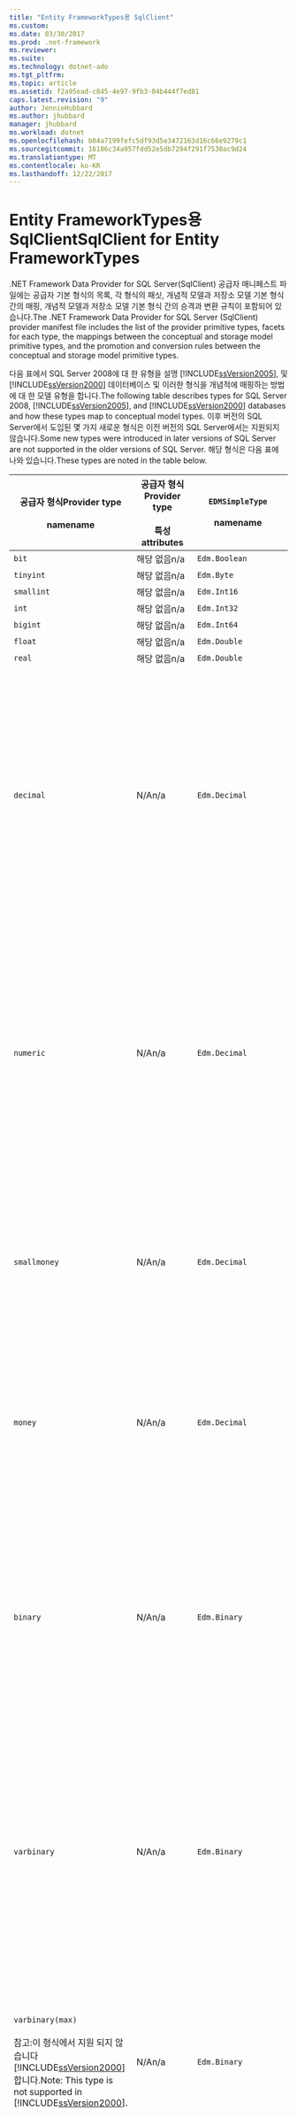 ```yaml
---
title: "Entity FrameworkTypes용 SqlClient"
ms.custom: 
ms.date: 03/30/2017
ms.prod: .net-framework
ms.reviewer: 
ms.suite: 
ms.technology: dotnet-ado
ms.tgt_pltfrm: 
ms.topic: article
ms.assetid: f2a95ead-c845-4e97-9fb3-04b444f7ed81
caps.latest.revision: "9"
author: JennieHubbard
ms.author: jhubbard
manager: jhubbard
ms.workload: dotnet
ms.openlocfilehash: b04a7199fefc5df93d5e3472163d16c66e9279c1
ms.sourcegitcommit: 16186c34a957fdd52e5db7294f291f7530ac9d24
ms.translationtype: MT
ms.contentlocale: ko-KR
ms.lasthandoff: 12/22/2017
---
```

# <a name="sqlclient-for-entity-frameworktypes"></a><span data-ttu-id="54beb-102">Entity FrameworkTypes용 SqlClient</span><span class="sxs-lookup"><span data-stu-id="54beb-102">SqlClient for Entity FrameworkTypes</span></span>
<span data-ttu-id="54beb-103">.NET Framework Data Provider for SQL Server(SqlClient) 공급자 매니페스트 파일에는 공급자 기본 형식의 목록, 각 형식의 패싯, 개념적 모델과 저장소 모델 기본 형식 간의 매핑, 개념적 모델과 저장소 모델 기본 형식 간의 승격과 변환 규칙이 포함되어 있습니다.</span><span class="sxs-lookup"><span data-stu-id="54beb-103">The .NET Framework Data Provider for SQL Server (SqlClient) provider manifest file includes the list of the provider primitive types, facets for each type, the mappings between the conceptual and storage model primitive types, and the promotion and conversion rules between the conceptual and storage model primitive types.</span></span>  
  
 <span data-ttu-id="54beb-104">다음 표에서 SQL Server 2008에 대 한 유형을 설명 [!INCLUDE[ssVersion2005](../../../../../includes/ssversion2005-md.md)], 및 [!INCLUDE[ssVersion2000](../../../../../includes/ssversion2000-md.md)] 데이터베이스 및 이러한 형식을 개념적에 매핑하는 방법에 대 한 모델 유형을 합니다.</span><span class="sxs-lookup"><span data-stu-id="54beb-104">The following table describes types for SQL Server 2008, [!INCLUDE[ssVersion2005](../../../../../includes/ssversion2005-md.md)], and [!INCLUDE[ssVersion2000](../../../../../includes/ssversion2000-md.md)] databases and how these types map to conceptual model types.</span></span> <span data-ttu-id="54beb-105">이후 버전의 SQL Server에서 도입된 몇 가지 새로운 형식은 이전 버전의 SQL Server에서는 지원되지 않습니다.</span><span class="sxs-lookup"><span data-stu-id="54beb-105">Some new types were introduced in later versions of SQL Server are not supported in the older versions of SQL Server.</span></span> <span data-ttu-id="54beb-106">해당 형식은 다음 표에 나와 있습니다.</span><span class="sxs-lookup"><span data-stu-id="54beb-106">These types are noted in the table below.</span></span>  
  
|<span data-ttu-id="54beb-107">공급자 형식</span><span class="sxs-lookup"><span data-stu-id="54beb-107">Provider type</span></span><br /><br /> <span data-ttu-id="54beb-108">name</span><span class="sxs-lookup"><span data-stu-id="54beb-108">name</span></span>|<span data-ttu-id="54beb-109">공급자 형식</span><span class="sxs-lookup"><span data-stu-id="54beb-109">Provider type</span></span><br /><br /> <span data-ttu-id="54beb-110">특성</span><span class="sxs-lookup"><span data-stu-id="54beb-110">attributes</span></span>|`EDMSimpleType`<br /><br /> <span data-ttu-id="54beb-111">name</span><span class="sxs-lookup"><span data-stu-id="54beb-111">name</span></span>|<span data-ttu-id="54beb-112">패싯</span><span class="sxs-lookup"><span data-stu-id="54beb-112">Facets</span></span>|  
|----------------------------|----------------------------------|------------------------------|------------|  
|`bit`|<span data-ttu-id="54beb-113">해당 없음</span><span class="sxs-lookup"><span data-stu-id="54beb-113">n/a</span></span>|`Edm.Boolean`|<span data-ttu-id="54beb-114">해당 없음</span><span class="sxs-lookup"><span data-stu-id="54beb-114">n/a</span></span>|  
|`tinyint`|<span data-ttu-id="54beb-115">해당 없음</span><span class="sxs-lookup"><span data-stu-id="54beb-115">n/a</span></span>|`Edm.Byte`|<span data-ttu-id="54beb-116">해당 없음</span><span class="sxs-lookup"><span data-stu-id="54beb-116">n/a</span></span>|  
|`smallint`|<span data-ttu-id="54beb-117">해당 없음</span><span class="sxs-lookup"><span data-stu-id="54beb-117">n/a</span></span>|`Edm.Int16`|<span data-ttu-id="54beb-118">해당 없음</span><span class="sxs-lookup"><span data-stu-id="54beb-118">n/a</span></span>|  
|`int`|<span data-ttu-id="54beb-119">해당 없음</span><span class="sxs-lookup"><span data-stu-id="54beb-119">n/a</span></span>|`Edm.Int32`|<span data-ttu-id="54beb-120">해당 없음</span><span class="sxs-lookup"><span data-stu-id="54beb-120">n/a</span></span>|  
|`bigint`|<span data-ttu-id="54beb-121">해당 없음</span><span class="sxs-lookup"><span data-stu-id="54beb-121">n/a</span></span>|`Edm.Int64`|<span data-ttu-id="54beb-122">해당 없음</span><span class="sxs-lookup"><span data-stu-id="54beb-122">n/a</span></span>|  
|`float`|<span data-ttu-id="54beb-123">해당 없음</span><span class="sxs-lookup"><span data-stu-id="54beb-123">n/a</span></span>|`Edm.Double`|<span data-ttu-id="54beb-124">해당 없음</span><span class="sxs-lookup"><span data-stu-id="54beb-124">n/a</span></span>|  
|`real`|<span data-ttu-id="54beb-125">해당 없음</span><span class="sxs-lookup"><span data-stu-id="54beb-125">n/a</span></span>|`Edm.Double`|<span data-ttu-id="54beb-126">해당 없음</span><span class="sxs-lookup"><span data-stu-id="54beb-126">n/a</span></span>|  
|`decimal`|<span data-ttu-id="54beb-127">N/A</span><span class="sxs-lookup"><span data-stu-id="54beb-127">n/a</span></span>|`Edm.Decimal`|<span data-ttu-id="54beb-128">전체 자릿수:</span><span class="sxs-lookup"><span data-stu-id="54beb-128">Precision:</span></span><br /><br /> <span data-ttu-id="54beb-129">-최소: 1</span><span class="sxs-lookup"><span data-stu-id="54beb-129">- Minimum: 1</span></span><br /><br /> <span data-ttu-id="54beb-130">-최대: 38</span><span class="sxs-lookup"><span data-stu-id="54beb-130">- Maximum: 38</span></span><br /><br /> <span data-ttu-id="54beb-131">-기본: 18</span><span class="sxs-lookup"><span data-stu-id="54beb-131">- Default: 18</span></span><br /><br /> <span data-ttu-id="54beb-132">-상수: False</span><span class="sxs-lookup"><span data-stu-id="54beb-132">- Constant: False</span></span><br /><br /> <span data-ttu-id="54beb-133">배율:</span><span class="sxs-lookup"><span data-stu-id="54beb-133">Scale:</span></span><br /><br /> <span data-ttu-id="54beb-134">-최소: 0</span><span class="sxs-lookup"><span data-stu-id="54beb-134">- Minimum: 0</span></span><br /><br /> <span data-ttu-id="54beb-135">-최대: 38</span><span class="sxs-lookup"><span data-stu-id="54beb-135">- Maximum: 38</span></span><br /><br /> <span data-ttu-id="54beb-136">-기본: 0</span><span class="sxs-lookup"><span data-stu-id="54beb-136">- Default: 0</span></span><br /><br /> <span data-ttu-id="54beb-137">-상수: False</span><span class="sxs-lookup"><span data-stu-id="54beb-137">- Constant: False</span></span>|  
|`numeric`|<span data-ttu-id="54beb-138">N/A</span><span class="sxs-lookup"><span data-stu-id="54beb-138">n/a</span></span>|`Edm.Decimal`|<span data-ttu-id="54beb-139">전체 자릿수:</span><span class="sxs-lookup"><span data-stu-id="54beb-139">Precision:</span></span><br /><br /> <span data-ttu-id="54beb-140">-최소: 1</span><span class="sxs-lookup"><span data-stu-id="54beb-140">- Minimum: 1</span></span><br /><br /> <span data-ttu-id="54beb-141">-최대: 38</span><span class="sxs-lookup"><span data-stu-id="54beb-141">- Maximum: 38</span></span><br /><br /> <span data-ttu-id="54beb-142">-기본: 18</span><span class="sxs-lookup"><span data-stu-id="54beb-142">- Default: 18</span></span><br /><br /> <span data-ttu-id="54beb-143">-상수: False</span><span class="sxs-lookup"><span data-stu-id="54beb-143">- Constant: False</span></span><br /><br /> <span data-ttu-id="54beb-144">배율:</span><span class="sxs-lookup"><span data-stu-id="54beb-144">Scale:</span></span><br /><br /> <span data-ttu-id="54beb-145">-최소: 0</span><span class="sxs-lookup"><span data-stu-id="54beb-145">- Minimum: 0</span></span><br /><br /> <span data-ttu-id="54beb-146">-최대: 38</span><span class="sxs-lookup"><span data-stu-id="54beb-146">- Maximum: 38</span></span><br /><br /> <span data-ttu-id="54beb-147">-기본: 0</span><span class="sxs-lookup"><span data-stu-id="54beb-147">- Default: 0</span></span><br /><br /> <span data-ttu-id="54beb-148">-상수: False</span><span class="sxs-lookup"><span data-stu-id="54beb-148">- Constant: False</span></span>|  
|`smallmoney`|<span data-ttu-id="54beb-149">N/A</span><span class="sxs-lookup"><span data-stu-id="54beb-149">n/a</span></span>|`Edm.Decimal`|<span data-ttu-id="54beb-150">전체 자릿수:</span><span class="sxs-lookup"><span data-stu-id="54beb-150">Precision:</span></span><br /><br /> <span data-ttu-id="54beb-151">-기본: 10</span><span class="sxs-lookup"><span data-stu-id="54beb-151">- Default: 10</span></span><br /><br /> <span data-ttu-id="54beb-152">-상수: True</span><span class="sxs-lookup"><span data-stu-id="54beb-152">- Constant: True</span></span><br /><br /> <span data-ttu-id="54beb-153">배율:</span><span class="sxs-lookup"><span data-stu-id="54beb-153">Scale:</span></span><br /><br /> <span data-ttu-id="54beb-154">-기본: 4</span><span class="sxs-lookup"><span data-stu-id="54beb-154">- Default: 4</span></span><br /><br /> <span data-ttu-id="54beb-155">-상수: True</span><span class="sxs-lookup"><span data-stu-id="54beb-155">- Constant: True</span></span>|  
|`money`|<span data-ttu-id="54beb-156">N/A</span><span class="sxs-lookup"><span data-stu-id="54beb-156">n/a</span></span>|`Edm.Decimal`|<span data-ttu-id="54beb-157">전체 자릿수:</span><span class="sxs-lookup"><span data-stu-id="54beb-157">Precision:</span></span><br /><br /> <span data-ttu-id="54beb-158">-기본: 19</span><span class="sxs-lookup"><span data-stu-id="54beb-158">- Default: 19</span></span><br /><br /> <span data-ttu-id="54beb-159">-상수: True</span><span class="sxs-lookup"><span data-stu-id="54beb-159">- Constant: True</span></span><br /><br /> <span data-ttu-id="54beb-160">배율:</span><span class="sxs-lookup"><span data-stu-id="54beb-160">Scale:</span></span><br /><br /> <span data-ttu-id="54beb-161">-기본: 4</span><span class="sxs-lookup"><span data-stu-id="54beb-161">- Default: 4</span></span><br /><br /> <span data-ttu-id="54beb-162">-상수: True</span><span class="sxs-lookup"><span data-stu-id="54beb-162">- Constant: True</span></span>|  
|`binary`|<span data-ttu-id="54beb-163">N/A</span><span class="sxs-lookup"><span data-stu-id="54beb-163">n/a</span></span>|`Edm.Binary`|<span data-ttu-id="54beb-164">최대 길이:</span><span class="sxs-lookup"><span data-stu-id="54beb-164">MaxLength:</span></span><br /><br /> <span data-ttu-id="54beb-165">-최소: 1</span><span class="sxs-lookup"><span data-stu-id="54beb-165">- Minimum: 1</span></span><br /><br /> <span data-ttu-id="54beb-166">-최대: 8000</span><span class="sxs-lookup"><span data-stu-id="54beb-166">- Maximum: 8000</span></span><br /><br /> <span data-ttu-id="54beb-167">-기본: 8000</span><span class="sxs-lookup"><span data-stu-id="54beb-167">- Default: 8000</span></span><br /><br /> <span data-ttu-id="54beb-168">-상수: False</span><span class="sxs-lookup"><span data-stu-id="54beb-168">- Constant: False</span></span><br /><br /> <span data-ttu-id="54beb-169">FixedLength:</span><span class="sxs-lookup"><span data-stu-id="54beb-169">FixedLength:</span></span><br /><br /> <span data-ttu-id="54beb-170">-기본: True</span><span class="sxs-lookup"><span data-stu-id="54beb-170">- Default: True</span></span><br /><br /> <span data-ttu-id="54beb-171">-상수: True</span><span class="sxs-lookup"><span data-stu-id="54beb-171">- Constant: True</span></span>|  
|`varbinary`|<span data-ttu-id="54beb-172">N/A</span><span class="sxs-lookup"><span data-stu-id="54beb-172">n/a</span></span>|`Edm.Binary`|<span data-ttu-id="54beb-173">최대 길이:</span><span class="sxs-lookup"><span data-stu-id="54beb-173">MaxLength:</span></span><br /><br /> <span data-ttu-id="54beb-174">-최소: 1</span><span class="sxs-lookup"><span data-stu-id="54beb-174">- Minimum: 1</span></span><br /><br /> <span data-ttu-id="54beb-175">-최대: 8000</span><span class="sxs-lookup"><span data-stu-id="54beb-175">- Maximum: 8000</span></span><br /><br /> <span data-ttu-id="54beb-176">-기본: 8000</span><span class="sxs-lookup"><span data-stu-id="54beb-176">- Default: 8000</span></span><br /><br /> <span data-ttu-id="54beb-177">-상수: False</span><span class="sxs-lookup"><span data-stu-id="54beb-177">- Constant: False</span></span><br /><br /> <span data-ttu-id="54beb-178">FixedLength:</span><span class="sxs-lookup"><span data-stu-id="54beb-178">FixedLength:</span></span><br /><br /> <span data-ttu-id="54beb-179">-기본값: False</span><span class="sxs-lookup"><span data-stu-id="54beb-179">- Default: False</span></span><br /><br /> <span data-ttu-id="54beb-180">-상수: True</span><span class="sxs-lookup"><span data-stu-id="54beb-180">- Constant: True</span></span>|  
|`varbinary(max)`<br /><br /> <span data-ttu-id="54beb-181">참고:이 형식에서 지원 되지 않습니다 [!INCLUDE[ssVersion2000](../../../../../includes/ssversion2000-md.md)]합니다.</span><span class="sxs-lookup"><span data-stu-id="54beb-181">Note: This type is not supported in [!INCLUDE[ssVersion2000](../../../../../includes/ssversion2000-md.md)].</span></span>|<span data-ttu-id="54beb-182">N/A</span><span class="sxs-lookup"><span data-stu-id="54beb-182">n/a</span></span>|`Edm.Binary`|<span data-ttu-id="54beb-183">최대 길이:</span><span class="sxs-lookup"><span data-stu-id="54beb-183">MaxLength:</span></span><br /><br /> <span data-ttu-id="54beb-184">-기본: 214748364780</span><span class="sxs-lookup"><span data-stu-id="54beb-184">- Default: 214748364780</span></span><br /><br /> <span data-ttu-id="54beb-185">-상수: True</span><span class="sxs-lookup"><span data-stu-id="54beb-185">- Constant: True</span></span><br /><br /> <span data-ttu-id="54beb-186">FixedLength:</span><span class="sxs-lookup"><span data-stu-id="54beb-186">FixedLength:</span></span><br /><br /> <span data-ttu-id="54beb-187">-기본값: False</span><span class="sxs-lookup"><span data-stu-id="54beb-187">- Default: False</span></span><br /><br /> <span data-ttu-id="54beb-188">-상수: True</span><span class="sxs-lookup"><span data-stu-id="54beb-188">- Constant: True</span></span>|  
|`image`|<span data-ttu-id="54beb-189">N/A</span><span class="sxs-lookup"><span data-stu-id="54beb-189">n/a</span></span>|`Edm.Binary`|<span data-ttu-id="54beb-190">최대 길이:</span><span class="sxs-lookup"><span data-stu-id="54beb-190">MaxLength:</span></span><br /><br /> <span data-ttu-id="54beb-191">-기본: 2147483647</span><span class="sxs-lookup"><span data-stu-id="54beb-191">- Default: 2147483647</span></span><br /><br /> <span data-ttu-id="54beb-192">-상수: True</span><span class="sxs-lookup"><span data-stu-id="54beb-192">- Constant: True</span></span><br /><br /> <span data-ttu-id="54beb-193">FixedLength:</span><span class="sxs-lookup"><span data-stu-id="54beb-193">FixedLength:</span></span><br /><br /> <span data-ttu-id="54beb-194">-기본값: False</span><span class="sxs-lookup"><span data-stu-id="54beb-194">- Default: False</span></span><br /><br /> <span data-ttu-id="54beb-195">-상수: True</span><span class="sxs-lookup"><span data-stu-id="54beb-195">- Constant: True</span></span>|  
|`timestamp`|<span data-ttu-id="54beb-196">N/A</span><span class="sxs-lookup"><span data-stu-id="54beb-196">n/a</span></span>|`Edm.Binary`|<span data-ttu-id="54beb-197">최대 길이:</span><span class="sxs-lookup"><span data-stu-id="54beb-197">MaxLength:</span></span><br /><br /> <span data-ttu-id="54beb-198">-기본: 8</span><span class="sxs-lookup"><span data-stu-id="54beb-198">- Default: 8</span></span><br /><br /> <span data-ttu-id="54beb-199">-상수: True</span><span class="sxs-lookup"><span data-stu-id="54beb-199">- Constant: True</span></span><br /><br /> <span data-ttu-id="54beb-200">FixedLength:</span><span class="sxs-lookup"><span data-stu-id="54beb-200">FixedLength:</span></span><br /><br /> <span data-ttu-id="54beb-201">-기본: True</span><span class="sxs-lookup"><span data-stu-id="54beb-201">- Default: True</span></span><br /><br /> <span data-ttu-id="54beb-202">-상수: True</span><span class="sxs-lookup"><span data-stu-id="54beb-202">- Constant: True</span></span>|  
|`rowversion`|<span data-ttu-id="54beb-203">N/A</span><span class="sxs-lookup"><span data-stu-id="54beb-203">n/a</span></span>|`Edm.Binary`|<span data-ttu-id="54beb-204">최대 길이:</span><span class="sxs-lookup"><span data-stu-id="54beb-204">MaxLength:</span></span><br /><br /> <span data-ttu-id="54beb-205">-기본: 8</span><span class="sxs-lookup"><span data-stu-id="54beb-205">- Default: 8</span></span><br /><br /> <span data-ttu-id="54beb-206">-상수: True</span><span class="sxs-lookup"><span data-stu-id="54beb-206">- Constant: True</span></span><br /><br /> <span data-ttu-id="54beb-207">FixedLength:</span><span class="sxs-lookup"><span data-stu-id="54beb-207">FixedLength:</span></span><br /><br /> <span data-ttu-id="54beb-208">-기본: True</span><span class="sxs-lookup"><span data-stu-id="54beb-208">- Default: True</span></span><br /><br /> <span data-ttu-id="54beb-209">-상수: True</span><span class="sxs-lookup"><span data-stu-id="54beb-209">- Constant: True</span></span>|  
|`smalldatetime`|<span data-ttu-id="54beb-210">N/A</span><span class="sxs-lookup"><span data-stu-id="54beb-210">n/a</span></span>|`Edm.DateTime`|<span data-ttu-id="54beb-211">전체 자릿수:</span><span class="sxs-lookup"><span data-stu-id="54beb-211">Precision:</span></span><br /><br /> <span data-ttu-id="54beb-212">-기본: 0</span><span class="sxs-lookup"><span data-stu-id="54beb-212">- Default: 0</span></span><br /><br /> <span data-ttu-id="54beb-213">-상수: True</span><span class="sxs-lookup"><span data-stu-id="54beb-213">- Constant: True</span></span>|  
|`datetime`|<span data-ttu-id="54beb-214">N/A</span><span class="sxs-lookup"><span data-stu-id="54beb-214">n/a</span></span>|`Edm.DateTime`|<span data-ttu-id="54beb-215">전체 자릿수:</span><span class="sxs-lookup"><span data-stu-id="54beb-215">Precision:</span></span><br /><br /> <span data-ttu-id="54beb-216">-기본: 3</span><span class="sxs-lookup"><span data-stu-id="54beb-216">- Default: 3</span></span><br /><br /> <span data-ttu-id="54beb-217">-상수: True</span><span class="sxs-lookup"><span data-stu-id="54beb-217">- Constant: True</span></span>|  
|`date`<br /><br /> <span data-ttu-id="54beb-218">참고:이 형식은 SQL Server 2005 및 SQL Server 2000에서 지원 되지 않습니다.</span><span class="sxs-lookup"><span data-stu-id="54beb-218">Note: This type is not supported in SQL Server 2005 and SQL Server 2000.</span></span>|<span data-ttu-id="54beb-219">N/A</span><span class="sxs-lookup"><span data-stu-id="54beb-219">n/a</span></span>|`Edm.DateTime`|<span data-ttu-id="54beb-220">전체 자릿수:</span><span class="sxs-lookup"><span data-stu-id="54beb-220">Precision:</span></span><br /><br /> <span data-ttu-id="54beb-221">-기본: 0</span><span class="sxs-lookup"><span data-stu-id="54beb-221">- Default: 0</span></span><br /><br /> <span data-ttu-id="54beb-222">-상수: False</span><span class="sxs-lookup"><span data-stu-id="54beb-222">- Constant: False</span></span>|  
|`time`<br /><br /> <span data-ttu-id="54beb-223">참고:이 형식은 SQL Server 2005 및 SQL Server 2000에서 지원 되지 않습니다.</span><span class="sxs-lookup"><span data-stu-id="54beb-223">Note: This type is not supported in SQL Server 2005 and SQL Server 2000.</span></span>|<span data-ttu-id="54beb-224">N/A</span><span class="sxs-lookup"><span data-stu-id="54beb-224">n/a</span></span>|`Edm.Time`|<span data-ttu-id="54beb-225">전체 자릿수:</span><span class="sxs-lookup"><span data-stu-id="54beb-225">Precision:</span></span><br /><br /> <span data-ttu-id="54beb-226">-기본: 7</span><span class="sxs-lookup"><span data-stu-id="54beb-226">- Default: 7</span></span><br /><br /> <span data-ttu-id="54beb-227">-상수: False</span><span class="sxs-lookup"><span data-stu-id="54beb-227">- Constant: False</span></span>|  
|`datetime2`<br /><br /> <span data-ttu-id="54beb-228">참고:이 형식은 SQL Server 2005 및 SQL Server 2000에서 지원 되지 않습니다.</span><span class="sxs-lookup"><span data-stu-id="54beb-228">Note: This type is not supported in SQL Server 2005 and SQL Server 2000.</span></span>|<span data-ttu-id="54beb-229">N/A</span><span class="sxs-lookup"><span data-stu-id="54beb-229">n/a</span></span>|`Edm.DateTime`|<span data-ttu-id="54beb-230">전체 자릿수:</span><span class="sxs-lookup"><span data-stu-id="54beb-230">Precision:</span></span><br /><br /> <span data-ttu-id="54beb-231">-기본: 7</span><span class="sxs-lookup"><span data-stu-id="54beb-231">- Default: 7</span></span><br /><br /> <span data-ttu-id="54beb-232">-상수: False</span><span class="sxs-lookup"><span data-stu-id="54beb-232">- Constant: False</span></span>|  
|`datetimeoffset`<br /><br /> <span data-ttu-id="54beb-233">참고:이 형식은 SQL Server 2005 및 SQL Server 2000에서 지원 되지 않습니다.</span><span class="sxs-lookup"><span data-stu-id="54beb-233">Note: This type is not supported in SQL Server 2005 and SQL Server 2000.</span></span>|<span data-ttu-id="54beb-234">N/A</span><span class="sxs-lookup"><span data-stu-id="54beb-234">n/a</span></span>|`Edm.DateTimeOffset`|<span data-ttu-id="54beb-235">전체 자릿수:</span><span class="sxs-lookup"><span data-stu-id="54beb-235">Precision:</span></span><br /><br /> <span data-ttu-id="54beb-236">-기본: 7</span><span class="sxs-lookup"><span data-stu-id="54beb-236">- Default: 7</span></span><br /><br /> <span data-ttu-id="54beb-237">-상수: False</span><span class="sxs-lookup"><span data-stu-id="54beb-237">- Constant: False</span></span>|  
|`nvarchar`<br /><br /> <span data-ttu-id="54beb-238">참고:이 형식에서 지원 되지 않습니다 [!INCLUDE[ssVersion2000](../../../../../includes/ssversion2000-md.md)]합니다.</span><span class="sxs-lookup"><span data-stu-id="54beb-238">Note: This type is not supported in [!INCLUDE[ssVersion2000](../../../../../includes/ssversion2000-md.md)].</span></span>|<span data-ttu-id="54beb-239">N/A</span><span class="sxs-lookup"><span data-stu-id="54beb-239">n/a</span></span>|`Edm.String`|<span data-ttu-id="54beb-240">최대 길이:</span><span class="sxs-lookup"><span data-stu-id="54beb-240">MaxLength:</span></span><br /><br /> <span data-ttu-id="54beb-241">-최소: 1</span><span class="sxs-lookup"><span data-stu-id="54beb-241">- Minimum: 1</span></span><br /><br /> <span data-ttu-id="54beb-242">-최대: 4000</span><span class="sxs-lookup"><span data-stu-id="54beb-242">- Maximum: 4000</span></span><br /><br /> <span data-ttu-id="54beb-243">-기본: 4000</span><span class="sxs-lookup"><span data-stu-id="54beb-243">- Default: 4000</span></span><br /><br /> <span data-ttu-id="54beb-244">-상수: False</span><span class="sxs-lookup"><span data-stu-id="54beb-244">- Constant: False</span></span><br /><br /> <span data-ttu-id="54beb-245">유니코드:</span><span class="sxs-lookup"><span data-stu-id="54beb-245">Unicode:</span></span><br /><br /> <span data-ttu-id="54beb-246">-기본: True</span><span class="sxs-lookup"><span data-stu-id="54beb-246">- Default: True</span></span><br /><br /> <span data-ttu-id="54beb-247">-상수: True</span><span class="sxs-lookup"><span data-stu-id="54beb-247">- Constant: True</span></span><br /><br /> <span data-ttu-id="54beb-248">FixedLength:</span><span class="sxs-lookup"><span data-stu-id="54beb-248">FixedLength:</span></span><br /><br /> <span data-ttu-id="54beb-249">-기본값: False</span><span class="sxs-lookup"><span data-stu-id="54beb-249">- Default: False</span></span><br /><br /> <span data-ttu-id="54beb-250">-상수: True</span><span class="sxs-lookup"><span data-stu-id="54beb-250">- Constant: True</span></span>|  
|`varchar`<br /><br /> <span data-ttu-id="54beb-251">참고:이 형식에서 지원 되지 않습니다 [!INCLUDE[ssVersion2000](../../../../../includes/ssversion2000-md.md)]합니다.</span><span class="sxs-lookup"><span data-stu-id="54beb-251">Note: This type is not supported in [!INCLUDE[ssVersion2000](../../../../../includes/ssversion2000-md.md)].</span></span>|<span data-ttu-id="54beb-252">N/A</span><span class="sxs-lookup"><span data-stu-id="54beb-252">n/a</span></span>|`Edm.String`|<span data-ttu-id="54beb-253">최대 길이:</span><span class="sxs-lookup"><span data-stu-id="54beb-253">MaxLength:</span></span><br /><br /> <span data-ttu-id="54beb-254">-최소: 1</span><span class="sxs-lookup"><span data-stu-id="54beb-254">- Minimum: 1</span></span><br /><br /> <span data-ttu-id="54beb-255">-최대: 8000</span><span class="sxs-lookup"><span data-stu-id="54beb-255">- Maximum: 8000</span></span><br /><br /> <span data-ttu-id="54beb-256">-기본: 8000</span><span class="sxs-lookup"><span data-stu-id="54beb-256">- Default: 8000</span></span><br /><br /> <span data-ttu-id="54beb-257">-상수: False</span><span class="sxs-lookup"><span data-stu-id="54beb-257">- Constant: False</span></span><br /><br /> <span data-ttu-id="54beb-258">유니코드:</span><span class="sxs-lookup"><span data-stu-id="54beb-258">Unicode:</span></span><br /><br /> <span data-ttu-id="54beb-259">-기본값: False</span><span class="sxs-lookup"><span data-stu-id="54beb-259">- Default: False</span></span><br /><br /> <span data-ttu-id="54beb-260">-상수: True</span><span class="sxs-lookup"><span data-stu-id="54beb-260">- Constant: True</span></span><br /><br /> <span data-ttu-id="54beb-261">FixedLength:</span><span class="sxs-lookup"><span data-stu-id="54beb-261">FixedLength:</span></span><br /><br /> <span data-ttu-id="54beb-262">-기본값: False</span><span class="sxs-lookup"><span data-stu-id="54beb-262">- Default: False</span></span><br /><br /> <span data-ttu-id="54beb-263">-상수: True</span><span class="sxs-lookup"><span data-stu-id="54beb-263">- Constant: True</span></span>|  
|`char`|<span data-ttu-id="54beb-264">N/A</span><span class="sxs-lookup"><span data-stu-id="54beb-264">n/a</span></span>|`Edm.String`|<span data-ttu-id="54beb-265">최대 길이:</span><span class="sxs-lookup"><span data-stu-id="54beb-265">MaxLength:</span></span><br /><br /> <span data-ttu-id="54beb-266">-최소: 1</span><span class="sxs-lookup"><span data-stu-id="54beb-266">- Minimum: 1</span></span><br /><br /> <span data-ttu-id="54beb-267">-최대: 8000</span><span class="sxs-lookup"><span data-stu-id="54beb-267">- Maximum: 8000</span></span><br /><br /> <span data-ttu-id="54beb-268">-기본: 8000</span><span class="sxs-lookup"><span data-stu-id="54beb-268">- Default: 8000</span></span><br /><br /> <span data-ttu-id="54beb-269">-상수: False</span><span class="sxs-lookup"><span data-stu-id="54beb-269">- Constant: False</span></span><br /><br /> <span data-ttu-id="54beb-270">유니코드:</span><span class="sxs-lookup"><span data-stu-id="54beb-270">Unicode:</span></span><br /><br /> <span data-ttu-id="54beb-271">-기본값: False</span><span class="sxs-lookup"><span data-stu-id="54beb-271">- Default: False</span></span><br /><br /> <span data-ttu-id="54beb-272">-상수: True</span><span class="sxs-lookup"><span data-stu-id="54beb-272">- Constant: True</span></span><br /><br /> <span data-ttu-id="54beb-273">FixedLength:</span><span class="sxs-lookup"><span data-stu-id="54beb-273">FixedLength:</span></span><br /><br /> <span data-ttu-id="54beb-274">-기본: True</span><span class="sxs-lookup"><span data-stu-id="54beb-274">- Default: True</span></span><br /><br /> <span data-ttu-id="54beb-275">-상수: True</span><span class="sxs-lookup"><span data-stu-id="54beb-275">- Constant: True</span></span>|  
|`nchar`|<span data-ttu-id="54beb-276">N/A</span><span class="sxs-lookup"><span data-stu-id="54beb-276">n/a</span></span>|`Edm.String`|<span data-ttu-id="54beb-277">최대 길이:</span><span class="sxs-lookup"><span data-stu-id="54beb-277">MaxLength:</span></span><br /><br /> <span data-ttu-id="54beb-278">-최소: 1</span><span class="sxs-lookup"><span data-stu-id="54beb-278">- Minimum: 1</span></span><br /><br /> <span data-ttu-id="54beb-279">-최대: 4000</span><span class="sxs-lookup"><span data-stu-id="54beb-279">- Maximum: 4000</span></span><br /><br /> <span data-ttu-id="54beb-280">-기본: 4000</span><span class="sxs-lookup"><span data-stu-id="54beb-280">- Default: 4000</span></span><br /><br /> <span data-ttu-id="54beb-281">-상수: False</span><span class="sxs-lookup"><span data-stu-id="54beb-281">- Constant: False</span></span><br /><br /> <span data-ttu-id="54beb-282">유니코드:</span><span class="sxs-lookup"><span data-stu-id="54beb-282">Unicode:</span></span><br /><br /> <span data-ttu-id="54beb-283">-기본: True</span><span class="sxs-lookup"><span data-stu-id="54beb-283">- Default: True</span></span><br /><br /> <span data-ttu-id="54beb-284">-상수: True</span><span class="sxs-lookup"><span data-stu-id="54beb-284">- Constant: True</span></span><br /><br /> <span data-ttu-id="54beb-285">FixedLength:</span><span class="sxs-lookup"><span data-stu-id="54beb-285">FixedLength:</span></span><br /><br /> <span data-ttu-id="54beb-286">-기본: True</span><span class="sxs-lookup"><span data-stu-id="54beb-286">- Default: True</span></span><br /><br /> <span data-ttu-id="54beb-287">-상수: True</span><span class="sxs-lookup"><span data-stu-id="54beb-287">- Constant: True</span></span>|  
|<span data-ttu-id="54beb-288">`varchar`(`max`)</span><span class="sxs-lookup"><span data-stu-id="54beb-288">`varchar`(`max`)</span></span>|<span data-ttu-id="54beb-289">N/A</span><span class="sxs-lookup"><span data-stu-id="54beb-289">n/a</span></span>|`Edm.String`|<span data-ttu-id="54beb-290">최대 길이:</span><span class="sxs-lookup"><span data-stu-id="54beb-290">MaxLength:</span></span><br /><br /> <span data-ttu-id="54beb-291">-기본: 2147483647</span><span class="sxs-lookup"><span data-stu-id="54beb-291">- Default: 2147483647</span></span><br /><br /> <span data-ttu-id="54beb-292">-상수: True</span><span class="sxs-lookup"><span data-stu-id="54beb-292">- Constant: True</span></span><br /><br /> <span data-ttu-id="54beb-293">유니코드:</span><span class="sxs-lookup"><span data-stu-id="54beb-293">Unicode:</span></span><br /><br /> <span data-ttu-id="54beb-294">-기본값: False</span><span class="sxs-lookup"><span data-stu-id="54beb-294">- Default: False</span></span><br /><br /> <span data-ttu-id="54beb-295">-상수: True</span><span class="sxs-lookup"><span data-stu-id="54beb-295">- Constant: True</span></span><br /><br /> <span data-ttu-id="54beb-296">FixedLength:</span><span class="sxs-lookup"><span data-stu-id="54beb-296">FixedLength:</span></span><br /><br /> <span data-ttu-id="54beb-297">-기본값: False</span><span class="sxs-lookup"><span data-stu-id="54beb-297">- Default: False</span></span><br /><br /> <span data-ttu-id="54beb-298">-상수: True</span><span class="sxs-lookup"><span data-stu-id="54beb-298">- Constant: True</span></span>|  
|<span data-ttu-id="54beb-299">`nvarchar`(`max`)</span><span class="sxs-lookup"><span data-stu-id="54beb-299">`nvarchar`(`max`)</span></span>|<span data-ttu-id="54beb-300">N/A</span><span class="sxs-lookup"><span data-stu-id="54beb-300">n/a</span></span>|`Edm.String`|<span data-ttu-id="54beb-301">최대 길이:</span><span class="sxs-lookup"><span data-stu-id="54beb-301">MaxLength:</span></span><br /><br /> <span data-ttu-id="54beb-302">-기본: 1073741823</span><span class="sxs-lookup"><span data-stu-id="54beb-302">- Default: 1073741823</span></span><br /><br /> <span data-ttu-id="54beb-303">-상수: True</span><span class="sxs-lookup"><span data-stu-id="54beb-303">- Constant: True</span></span><br /><br /> <span data-ttu-id="54beb-304">유니코드:</span><span class="sxs-lookup"><span data-stu-id="54beb-304">Unicode:</span></span><br /><br /> <span data-ttu-id="54beb-305">-기본: True</span><span class="sxs-lookup"><span data-stu-id="54beb-305">- Default: True</span></span><br /><br /> <span data-ttu-id="54beb-306">-상수: True</span><span class="sxs-lookup"><span data-stu-id="54beb-306">- Constant: True</span></span><br /><br /> <span data-ttu-id="54beb-307">FixedLength:</span><span class="sxs-lookup"><span data-stu-id="54beb-307">FixedLength:</span></span><br /><br /> <span data-ttu-id="54beb-308">-기본값: False</span><span class="sxs-lookup"><span data-stu-id="54beb-308">- Default: False</span></span><br /><br /> <span data-ttu-id="54beb-309">-상수: True</span><span class="sxs-lookup"><span data-stu-id="54beb-309">- Constant: True</span></span>|  
|`ntext`|<span data-ttu-id="54beb-310">같음 비교 가능한: False</span><span class="sxs-lookup"><span data-stu-id="54beb-310">Equal comparable: False</span></span><br /><br /> <span data-ttu-id="54beb-311">순서를 비교할 수: False</span><span class="sxs-lookup"><span data-stu-id="54beb-311">Order comparable: False</span></span>|`Edm.String`|<span data-ttu-id="54beb-312">최대 길이:</span><span class="sxs-lookup"><span data-stu-id="54beb-312">MaxLength:</span></span><br /><br /> <span data-ttu-id="54beb-313">-기본: 1073741823</span><span class="sxs-lookup"><span data-stu-id="54beb-313">- Default: 1073741823</span></span><br /><br /> <span data-ttu-id="54beb-314">-상수: True</span><span class="sxs-lookup"><span data-stu-id="54beb-314">- Constant: True</span></span><br /><br /> <span data-ttu-id="54beb-315">유니코드:</span><span class="sxs-lookup"><span data-stu-id="54beb-315">Unicode:</span></span><br /><br /> <span data-ttu-id="54beb-316">-기본값: False</span><span class="sxs-lookup"><span data-stu-id="54beb-316">- Default: False</span></span><br /><br /> <span data-ttu-id="54beb-317">-상수: True</span><span class="sxs-lookup"><span data-stu-id="54beb-317">- Constant: True</span></span><br /><br /> <span data-ttu-id="54beb-318">FixedLength:</span><span class="sxs-lookup"><span data-stu-id="54beb-318">FixedLength:</span></span><br /><br /> <span data-ttu-id="54beb-319">-기본값: False</span><span class="sxs-lookup"><span data-stu-id="54beb-319">- Default: False</span></span><br /><br /> <span data-ttu-id="54beb-320">-상수: True</span><span class="sxs-lookup"><span data-stu-id="54beb-320">- Constant: True</span></span>|  
|`text`|<span data-ttu-id="54beb-321">같음 비교 가능한: False</span><span class="sxs-lookup"><span data-stu-id="54beb-321">Equal comparable: False</span></span><br /><br /> <span data-ttu-id="54beb-322">순서를 비교할 수: False</span><span class="sxs-lookup"><span data-stu-id="54beb-322">Order comparable: False</span></span>|`Edm.String`|<span data-ttu-id="54beb-323">최대 길이:</span><span class="sxs-lookup"><span data-stu-id="54beb-323">MaxLength:</span></span><br /><br /> <span data-ttu-id="54beb-324">-기본: 2147483647</span><span class="sxs-lookup"><span data-stu-id="54beb-324">- Default: 2147483647</span></span><br /><br /> <span data-ttu-id="54beb-325">-상수: True</span><span class="sxs-lookup"><span data-stu-id="54beb-325">- Constant: True</span></span><br /><br /> <span data-ttu-id="54beb-326">유니코드:</span><span class="sxs-lookup"><span data-stu-id="54beb-326">Unicode:</span></span><br /><br /> <span data-ttu-id="54beb-327">-기본값: False</span><span class="sxs-lookup"><span data-stu-id="54beb-327">- Default: False</span></span><br /><br /> <span data-ttu-id="54beb-328">-상수: True</span><span class="sxs-lookup"><span data-stu-id="54beb-328">- Constant: True</span></span><br /><br /> <span data-ttu-id="54beb-329">FixedLength:</span><span class="sxs-lookup"><span data-stu-id="54beb-329">FixedLength:</span></span><br /><br /> <span data-ttu-id="54beb-330">-기본값: False</span><span class="sxs-lookup"><span data-stu-id="54beb-330">- Default: False</span></span><br /><br /> <span data-ttu-id="54beb-331">-상수: True</span><span class="sxs-lookup"><span data-stu-id="54beb-331">- Constant: True</span></span>|  
|`Unique`<br /><br /> `identifier`|<span data-ttu-id="54beb-332">같음 비교 가능한: True</span><span class="sxs-lookup"><span data-stu-id="54beb-332">Equal comparable: True</span></span><br /><br /> <span data-ttu-id="54beb-333">순서를 비교할 수: True</span><span class="sxs-lookup"><span data-stu-id="54beb-333">Order comparable: True</span></span>|`Edm.Guid`|<span data-ttu-id="54beb-334">N/A</span><span class="sxs-lookup"><span data-stu-id="54beb-334">n/a</span></span>|  
|`xml`|<span data-ttu-id="54beb-335">같음 비교 가능한: False</span><span class="sxs-lookup"><span data-stu-id="54beb-335">Equal comparable: False</span></span><br /><br /> <span data-ttu-id="54beb-336">순서를 비교할 수: False</span><span class="sxs-lookup"><span data-stu-id="54beb-336">Order comparable: False</span></span>|`Edm.String`|<span data-ttu-id="54beb-337">최대 길이:</span><span class="sxs-lookup"><span data-stu-id="54beb-337">MaxLength:</span></span><br /><br /> <span data-ttu-id="54beb-338">-기본: 1073741823</span><span class="sxs-lookup"><span data-stu-id="54beb-338">- Default: 1073741823</span></span><br /><br /> <span data-ttu-id="54beb-339">-상수: True</span><span class="sxs-lookup"><span data-stu-id="54beb-339">- Constant: True</span></span><br /><br /> <span data-ttu-id="54beb-340">유니코드:</span><span class="sxs-lookup"><span data-stu-id="54beb-340">Unicode:</span></span><br /><br /> <span data-ttu-id="54beb-341">-기본: True</span><span class="sxs-lookup"><span data-stu-id="54beb-341">- Default: True</span></span><br /><br /> <span data-ttu-id="54beb-342">-상수: True</span><span class="sxs-lookup"><span data-stu-id="54beb-342">- Constant: True</span></span><br /><br /> <span data-ttu-id="54beb-343">FixedLength:</span><span class="sxs-lookup"><span data-stu-id="54beb-343">FixedLength:</span></span><br /><br /> <span data-ttu-id="54beb-344">-기본값: False</span><span class="sxs-lookup"><span data-stu-id="54beb-344">- Default: False</span></span><br /><br /> <span data-ttu-id="54beb-345">-상수: True</span><span class="sxs-lookup"><span data-stu-id="54beb-345">- Constant: True</span></span>|  
  
## <a name="see-also"></a><span data-ttu-id="54beb-346">참고 항목</span><span class="sxs-lookup"><span data-stu-id="54beb-346">See Also</span></span>  
 [<span data-ttu-id="54beb-347">CSDL, SSDL 및 MSL 사양</span><span class="sxs-lookup"><span data-stu-id="54beb-347">CSDL, SSDL, and MSL Specifications</span></span>](../../../../../docs/framework/data/adonet/ef/language-reference/csdl-ssdl-and-msl-specifications.md)

